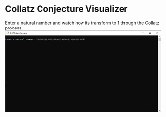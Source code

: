 # Collatz Conjecture Visualizer
Enter a natural number and watch how its transform to 1 through the Collatz process.
![](./example1.png)
